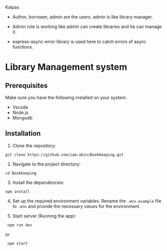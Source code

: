 Kalpas

- Author, borrower,  admin are the users. admin is like library manager.
- Admin role is working like admin can create libraries and he can manage it.

- express-async-error library is used here to catch errors of async functions.

# Library Management system


## Prerequisites

Make sure you have the following installed on your system:

-   Vscode
-   Node.js
-   Mongodb

## Installation

1. Clone the repository:

```
git clone https://github.com/iam-abin/BookKeeping.git
```

2. Navigate to the project directory:

```
cd BookKeeping
```

3. Install the dependencies:

```
npm install 
```

4. Set up the required environment variables. Rename the `.env.example` file to `.env` and provide the necessary values for the environment.

5. Start server (Running the app):

```
 npm run dev
```

or

```
 npm start
```